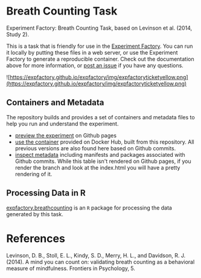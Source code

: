# Breath Counting Task

Experiment Factory: Breath Counting Task, based on Levinson et al. (2014, Study 2).

This is a task that is friendly for use in the [Experiment Factory](https://expfactory.github.io/expfactory). You can run it locally by putting these files in a web server, or use the Experiment Factory to generate a reproducible container. Check out the documentation above for more information, or [post an issue](https://www.github.com/expfactory/expfactory/issues) if you have any questions.

![https://expfactory.github.io/expfactory/img/expfactoryticketyellow.png](https://expfactory.github.io/expfactory/img/expfactoryticketyellow.png)

## Containers and Metadata
The repository builds and provides a set of containers and metadata files to help you run and understand the experiment.

 - [preview the experiment](https://expfactory-experiments.github.io/breath-counting-task/) on Github pages
 - [use the container](https://hub.docker.com/r/expfactory/breath-counting-task/) provided on Docker Hub, built from this repository. All previous versions are also found here based on Github commits.
 - [inspect metadata](https://github.com/expfactory-experiments/breath-counting-task/tree/gh-pages) including manifests and packages associated with Github commits. While this table isn't rendered on Github pages, if you render the branch and look at the index.html you will have a pretty rendering of it. 

## Processing Data in R

[expfactory.breathcounting](expfactory.breathcounting) is an `R` package for processing the data generated by this task.

# References

Levinson, D. B., Stoll, E. L., Kindy, S. D., Merry, H. L., and Davidson, R. J. (2014).
A mind you can count on: validating breath counting as a behavioral measure of
mindfulness. Frontiers in Psychology, 5.
